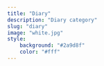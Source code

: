 ```yaml
---
title: "Diary"
description: "Diary category"
slug: "diary"
image: "white.jpg"
style:
    background: "#2a9d8f"
    color: "#fff"
---
```


